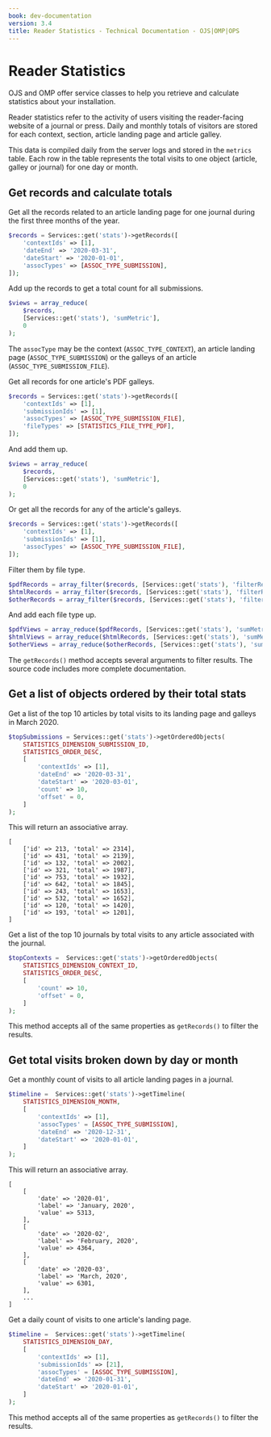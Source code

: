 ```yaml
---
book: dev-documentation
version: 3.4
title: Reader Statistics - Technical Documentation - OJS|OMP|OPS
---
```


# Reader Statistics

OJS and OMP offer service classes to help you retrieve and calculate statistics about your installation.

Reader statistics refer to the activity of users visiting the reader-facing website of a journal or press. Daily and monthly totals of visitors are stored for each context, section, article landing page and article galley.

This data is compiled daily from the server logs and stored in the `metrics` table. Each row in the table represents the total visits to one object (article, galley or journal) for one day or month.

## Get records and calculate totals

Get all the records related to an article landing page for one journal during the first three months of the year.

```php
$records = Services::get('stats')->getRecords([
    'contextIds' => [1],
    'dateEnd' => '2020-03-31',
    'dateStart' => '2020-01-01',
    'assocTypes' => [ASSOC_TYPE_SUBMISSION],
]);
```

Add up the records to get a total count for all submissions.

```php
$views = array_reduce(
    $records,
    [Services::get('stats'), 'sumMetric'],
    0
);
```

The `assocType` may be the context (`ASSOC_TYPE_CONTEXT`), an article landing page (`ASSOC_TYPE_SUBMISSION`) or the galleys of an article (`ASSOC_TYPE_SUBMISSION_FILE`).

Get all records for one article's PDF galleys.

```php
$records = Services::get('stats')->getRecords([
    'contextIds' => [1],
    'submissionIds' => [1],
    'assocTypes' => [ASSOC_TYPE_SUBMISSION_FILE],
    'fileTypes' => [STATISTICS_FILE_TYPE_PDF],
]);
```

And add them up.

```php
$views = array_reduce(
    $records,
    [Services::get('stats'), 'sumMetric'],
    0
);
```

Or get all the records for any of the article's galleys.

```php
$records = Services::get('stats')->getRecords([
    'contextIds' => [1],
    'submissionIds' => [1],
    'assocTypes' => [ASSOC_TYPE_SUBMISSION_FILE],
]);
```

Filter them by file type.

```php
$pdfRecords = array_filter($records, [Services::get('stats'), 'filterRecordPdf']);
$htmlRecords = array_filter($records, [Services::get('stats'), 'filterRecordHtml']);
$otherRecords = array_filter($records, [Services::get('stats'), 'filterRecordOther']);
```

And add each file type up.

```php
$pdfViews = array_reduce($pdfRecords, [Services::get('stats'), 'sumMetric'], 0);
$htmlViews = array_reduce($htmlRecords, [Services::get('stats'), 'sumMetric'], 0);
$otherViews = array_reduce($otherRecords, [Services::get('stats'), 'sumMetric'], 0);
```

The `getRecords()` method accepts several arguments to filter results. The source code includes more complete documentation.

## Get a list of objects ordered by their total stats

Get a list of the top 10 articles by total visits to its landing page and galleys in March 2020.

```php
$topSubmissions = Services::get('stats')->getOrderedObjects(
    STATISTICS_DIMENSION_SUBMISSION_ID,
    STATISTICS_ORDER_DESC,
    [
        'contextIds' => [1],
        'dateEnd' => '2020-03-31',
        'dateStart' => '2020-03-01',
        'count' => 10,
        'offset' = 0,
    ]
);
```

This will return an associative array.

```
[
    ['id' => 213, 'total' => 2314],
    ['id' => 431, 'total' => 2139],
    ['id' => 132, 'total' => 2002],
    ['id' => 321, 'total' => 1987],
    ['id' => 753, 'total' => 1932],
    ['id' => 642, 'total' => 1845],
    ['id' => 243, 'total' => 1653],
    ['id' => 532, 'total' => 1652],
    ['id' => 120, 'total' => 1420],
    ['id' => 193, 'total' => 1201],
]
```

Get a list of the top 10 journals by total visits to any article associated with the journal.

```php
$topContexts =  Services::get('stats')->getOrderedObjects(
    STATISTICS_DIMENSION_CONTEXT_ID,
    STATISTICS_ORDER_DESC,
    [
        'count' => 10,
        'offset' = 0,
    ]
);
```

This method accepts all of the same properties as `getRecords()` to filter the results.

## Get total visits broken down by day or month

Get a monthly count of visits to all article landing pages in a journal.

```php
$timeline =  Services::get('stats')->getTimeline(
    STATISTICS_DIMENSION_MONTH,
    [
        'contextIds' => [1],
        'assocTypes' = [ASSOC_TYPE_SUBMISSION],
        'dateEnd' => '2020-12-31',
        'dateStart' => '2020-01-01',
    ]
);
```

This will return an associative array.

```
[
    [
        'date' => '2020-01',
        'label' => 'January, 2020',
        'value' => 5313,
    ],
    [
        'date' => '2020-02',
        'label' => 'February, 2020',
        'value' => 4364,
    ],
    [
        'date' => '2020-03',
        'label' => 'March, 2020',
        'value' => 6301,
    ],
    ...
]
```

Get a daily count of visits to one article's landing page.

```php
$timeline =  Services::get('stats')->getTimeline(
    STATISTICS_DIMENSION_DAY,
    [
        'contextIds' => [1],
        'submissionIds' => [21],
        'assocTypes' = [ASSOC_TYPE_SUBMISSION],
        'dateEnd' => '2020-01-31',
        'dateStart' => '2020-01-01',
    ]
);
```

This method accepts all of the same properties as `getRecords()` to filter the results.
